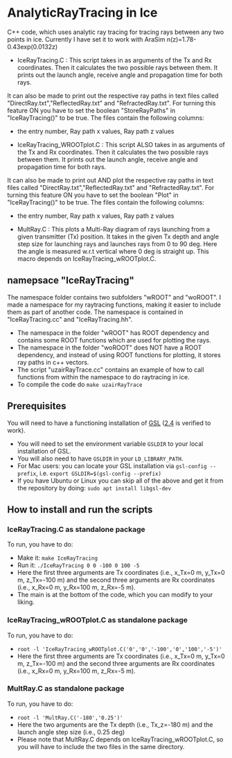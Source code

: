 # AnalyticRayTracing in Ice
C++ code, which uses analytic ray tracing for tracing rays between any two points in ice. Currently I have set it to work with AraSim n(z)=1.78-0.43exp(0.0132z)

- IceRayTracing.C : This script takes in as arguments of the Tx and Rx coordinates. Then it calculates the two possible rays between them. It prints out the launch angle, receive angle and propagation time for both rays. 

It can also be made to print out the respective ray paths in text files called "DirectRay.txt","ReflectedRay.txt" and "RefractedRay.txt". For turning this feature ON you have to set the boolean "StoreRayPaths" in "IceRayTracing()" to be true. The files contain the following columns:

  - the entry number, Ray path x values, Ray path z values

- IceRayTracing_WROOTplot.C : This script ALSO takes in as arguments of the Tx and Rx coordinates. Then it calculates the two possible rays between them. It prints out the launch angle, receive angle and propagation time for both rays.

It can also be made to print out AND plot the respective ray paths in text files called "DirectRay.txt","ReflectedRay.txt" and "RefractedRay.txt". For turning this feature ON you have to set the boolean "Plot" in "IceRayTracing()" to be true. The files contain the following columns:

  - the entry number, Ray path x values, Ray path z values

- MultRay.C : This plots a Multi-Ray diagram of rays launching from a given transmitter (Tx) position. It takes in the given Tx depth and angle step size for launching rays and launches rays from 0 to 90 deg. Here the angle is measured w.r.t vertical where 0 deg is straight up. This macro depends on IceRayTracing_wROOTplot.C.

## namepsace "IceRayTracing"
The namespace folder contains two subfolders "wROOT" and "woROOT". I made a namespace for my raytracing functions, making it easier to include them as part of another code. The namespace is contained in "IceRayTracing.cc" and "IceRayTracing.hh".

  - The namespace in the folder "wROOT" has ROOT dependency and contains some ROOT functions which are used for plotting the rays.
  - The namespace in the folder "woROOT" does NOT have a ROOT dependency, and instead of using ROOT functions for plotting, it stores ray paths in c++ vectors.
  - The script "uzairRayTrace.cc" contains an example of how to call functions from within the namespace to do raytracing in ice.
  - To compile the code do `make uzairRayTrace`

## Prerequisites
You will need to have a functioning installation of [GSL](https://www.gnu.org/software/gsl/) ([2.4](https://ftp.gnu.org/gnu/gsl/gsl-2.4.tar.gz) is verified to work).
- You will need to set the environment variable `GSLDIR` to your local installation of GSL.
- You will also need to have `GSLDIR` in your `LD_LIBRARY_PATH`.
- For Mac users: you can locate your GSL installation via `gsl-config --prefix`, i.e. `export GSLDIR=$(gsl-config --prefix)`
- If you have Ubuntu or Linux you can skip all of the above and get it from the repository by doing: `sudo apt install libgsl-dev`

## How to install and run the scripts

### IceRayTracing.C as standalone package
To run, you have to do:
- Make it: `make IceRayTracing`
- Run it: `./IceRayTracing 0 0 -100 0 100 -5`
- Here the first three arguments are Tx coordinates (i.e., x_Tx=0 m, y_Tx=0 m, z_Tx=-100 m)  and the second three arguments are Rx coordinates (i.e., x_Rx=0 m, y_Rx=100 m, z_Rx=-5 m). 
- The main is at the bottom of the code, which you can modify to your liking.

### IceRayTracing_wROOTplot.C as standalone package
To run, you have to do:
- `root -l 'IceRayTracing_wROOTplot.C('0','0','-100','0','100','-5')'`
- Here the first three arguments are Tx coordinates (i.e., x_Tx=0 m, y_Tx=0 m, z_Tx=-100 m)  and the second three arguments are Rx coordinates (i.e., x_Rx=0 m, y_Rx=100 m, z_Rx=-5 m).

### MultRay.C as standalone package
To run, you have to do:
- `root -l 'MultRay.C('-180','0.25')'`
- Here the two arguments are the Tx depth (i.e., Tx_z=-180 m) and the launch angle step size (i.e., 0.25 deg)
- Please note that MultRay.C depends on IceRayTracing_wROOTplot.C, so you will have to include the two files in the same directory.